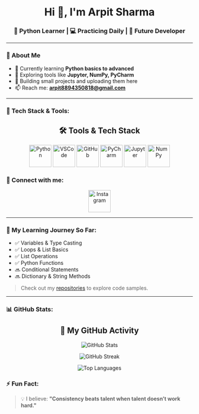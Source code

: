 <h1 align="center">Hi 👋, I'm Arpit Sharma</h1>
<h3 align="center">🚀 Python Learner | 💻 Practicing Daily | 🎯 Future Developer</h3>

---

### 🧠 About Me

- 🐍 Currently learning **Python basics to advanced**
- 🔭 Exploring tools like **Jupyter, NumPy, PyCharm**
- 🌱 Building small projects and uploading them here
- 📫 Reach me: **arpit8894350818@gmail.com**

---

### 🚀 Tech Stack & Tools:
<h2 align="center">🛠️ Tools & Tech Stack</h2>

<p align="center">
  <img src="https://cdn.jsdelivr.net/gh/devicons/devicon/icons/python/python-original.svg" alt="Python" width="60" height="60" />
  <img src="https://cdn.jsdelivr.net/gh/devicons/devicon/icons/vscode/vscode-original.svg" alt="VSCode" width="60" height="60" />
  <img src="https://cdn.jsdelivr.net/gh/devicons/devicon/icons/github/github-original.svg" alt="GitHub" width="60" height="60" />
  <img src="https://cdn.jsdelivr.net/gh/devicons/devicon/icons/pycharm/pycharm-original.svg" alt="PyCharm" width="60" height="60" />
  <img src="https://cdn.jsdelivr.net/gh/devicons/devicon/icons/jupyter/jupyter-original.svg" alt="Jupyter" width="60" height="60" />
  <img src="https://cdn.jsdelivr.net/gh/devicons/devicon/icons/numpy/numpy-original.svg" alt="NumPy" width="60" height="60" />
</p>


### 📲 Connect with me:
<p align="center">
  <a href="https://www.instagram.com/aarpitsharmaa27/" target="_blank">
    <img src="https://cdn.jsdelivr.net/gh/devicons/devicon/icons/instagram/instagram-original.svg" alt="Instagram" width="60" height="60"/>
  </a>
</p>


---

### 📁 My Learning Journey So Far:

- ✅ Variables & Type Casting  
- ✅ Loops & List Basics  
- ✅ List Operations  
- ✅ Python Functions  
- 🔜 Conditional Statements  
- 🔜 Dictionary & String Methods  

> Check out my [repositories](https://github.com/aarpitsharmaa27?tab=repositories) to explore code samples.

---

### 📊 GitHub Stats:

<h2 align="center">🚀 My GitHub Activity</h2>

<p align="center">
  <img src="https://github-readme-stats.vercel.app/api?username=aarpitsharmaa27&show_icons=true&theme=tokyonight&hide_border=true&hide=prs,issues,contribs&custom_title=My%20GitHub%20Stats" alt="GitHub Stats" />
</p>

<p align="center">
  <img src="https://github-readme-streak-stats.herokuapp.com/?user=aarpitsharmaa27&theme=tokyonight&hide_border=true" alt="GitHub Streak" />
</p>

<p align="center">
  <img src="https://github-readme-stats.vercel.app/api/top-langs/?username=aarpitsharmaa27&layout=compact&theme=tokyonight&hide_border=true" alt="Top Languages" />
</p>


### ⚡ Fun Fact:

> 💡 I believe: **"Consistency beats talent when talent doesn’t work hard."**


<!--
**aarpitsharmaa27/aarpitsharmaa27** is a ✨ _special_ ✨ repository because its `README.md` (this file) appears on your GitHub profile.

Here are some ideas to get you started:

- 🔭 I’m currently working on ...
- 🌱 I’m currently learning ...
- 👯 I’m looking to collaborate on ...
- 🤔 I’m looking for help with ...
- 💬 Ask me about ...
- 📫 How to reach me: ...
- 😄 Pronouns: ...
- ⚡ Fun fact: ...
-->
